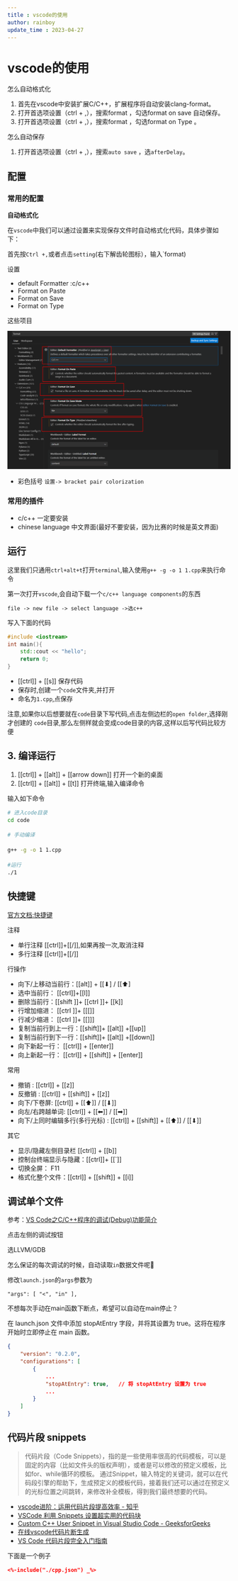 ```yaml
---
title : vscode的使用
author: rainboy
update_time : 2023-04-27
---
```


# vscode的使用

怎么自动格式化

1. 首先在vscode中安装扩展C/C++，扩展程序将自动安装clang-format。
2. 打开首选项设置（ctrl + ,），搜索format ，勾选format on save 自动保存。
3. 打开首选项设置（ctrl + ,），搜索format ，勾选format on Type 。

怎么自动保存

1. 打开首选项设置（ctrl + ,），搜索`auto save` ，选`afterDelay`。

## 配置

### 常用的配置

**自动格式化**  

在`vscode`中我们可以通过设置来实现保存文件时自动格式化代码，具体步骤如下：

首先按`Ctrl +,`或者点击`setting`(右下解齿轮图标），输入`format)

设置  

- default Formatter :c/c++
- Format on Paste
- Format on Save 
- Format on Type

这些项目

![](./vscode-format.png)

- 彩色括号 `设置-> bracket pair colorization`

### 常用的插件

- c/c++ 一定要安装
- chinese language 中文界面(最好不要安装，因为比赛的时候是英文界面)

## 运行

这里我们只通用`ctrl+alt+t`打开`terminal`,输入使用`g++ -g -o 1 1.cpp`来执行命令

第一次打开`vscode`,会自动下载一个`c/c++ language components`的东西

```
file -> new file -> select language ->选c++
```

写入下面的代码

```cpp
#include <iostream>
int main(){
    std::cout << "hello";
    return 0;
}
```

- [[ctrl]] + [[s]] 保存代码
- 保存时,创建一个`code`文件夹,并打开
- 命名为`1.cpp`,点保存


注意,如果你以后想要就在`code`目录下写代码,点击左侧边栏的`open folder`,选择刚才创建的
`code`目录,那么左侧样就会变成code目录的内容,这样以后写代码比较方便

## 3. 编译运行

1. [[ctrl]] + [[alt]] + [[arrow down]] 打开一个新的桌面
2. [[ctrl]] + [[alt]] + [[t]] 打开终端,输入编译命令

输入如下命令

```bash
# 进入code目录
cd code

# 手动编译

g++ -g -o 1 1.cpp

#运行
./1
```
## 快捷键

[官方文档:快捷键](https://code.visualstudio.com/docs/getstarted/keybindings)


注释

- 单行注释 [[ctrl]]+[[/]],如果再按一次,取消注释
- 多行注释 [[ctrl]]+[[/]]

行操作

- 向下/上移动当前行：[[alt]] + [[⬇] / [[⬆]
- 选中当前行： [[ctrl]]+[[l]]
- 删除当前行：[[shift ]]+ [[ctrl ]]+ [[k]]
- 行增加缩进： [[ctrl ]]+ [[\[]]
- 行减少缩进： [[ctrl ]]+ [[\]]]
- 复制当前行到上一行：[[shift]]+ [[alt]] +[[up]]
- 复制当前行到下一行：[[shift]]+ [[alt]] +[[down]]
- 向下新起一行： [[ctrl]] + [[enter]]
- 向上新起一行： [[ctrl]] + [[shift]] + [[enter]]

常用

- 撤销 : [[ctrl]] + [[z]]
- 反撤销 : [[ctrl]] + [[shift]] + [[z]]
- 向下/下卷屏: [[ctrl]]  + [[⬆]] / [[⬇]]
- 向左/右跨越单词: [[ctrl]]  + [[⬅]] / [[➡]]
- 向下/上同时编辑多行(多行光标) : [[ctrl]] + [[shift]] + [[⬆]] / [[⬇]]

其它

- 显示/隐藏左侧目录栏 [[ctrl]] + [[b]]
- 控制台终端显示与隐藏：[[ctrl]]+ [[`]]
- 切换全屏： F11
- 格式化整个文件：[[ctrl]] + [[shift]] + [[i]]

## 调试单个文件

参考：[VS Code之C/C++程序的调试(Debug)功能简介](https://zhuanlan.zhihu.com/p/85273055)

点击左侧的调试按钮

选LLVM/GDB



怎么保证的每次调试的时候，自动读取`in`数据文件呢

修改`launch.json`的`args`参数为

```
"args": [ "<", "in" ],
```

不想每次手动在main函数下断点，希望可以自动在main停止？

在 launch.json 文件中添加 stopAtEntry 字段，并将其设置为 true。这将在程序开始时立即停止在 main 函数。

```json
{
    "version": "0.2.0",
    "configurations": [
        {
            ...
            "stopAtEntry": true,   // 将 stopAtEntry 设置为 true
            ...
        }
    ]
}
```

## 代码片段 snippets


> 代码片段（Code Snippets），指的是一些使用率很高的代码模板，可以是固定的内容（比如文件头的版权声明），或者是可以修改的预定义模板，比如for、while循环的模板。 通过Snippet，输入特定的关键词，就可以在代码段引擎的帮助下，生成预定义的模板代码，接着我们还可以通过在预定义的光标位置之间跳转，来修改补全模板，得到我们最终想要的代码。

- [vscode进阶：运用代码片段提高效率 - 知乎](https://zhuanlan.zhihu.com/p/357377511)
- [VSCode 利用 Snippets 设置超实用的代码块](https://juejin.cn/post/6844903869424599053)
- [Custom C++ User Snippet in Visual Studio Code - GeeksforGeeks](https://www.geeksforgeeks.org/custom-c-user-snippet-in-visual-studio-code/)
- [在线vscode代码片断生成](https://snippet-generator.app/)
- [VS Code 代码片段完全入门指南](https://www.freecodecamp.org/chinese/news/definitive-guide-to-snippets-visual-studio-code/)

下面是一个例子

```json
<%-include("./cpp.json") _%>
```
